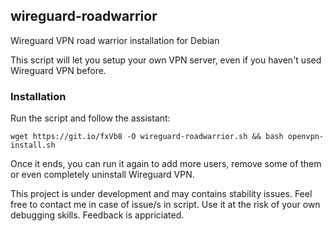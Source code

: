 ## wireguard-roadwarrior
Wireguard VPN road warrior installation for Debian

This script will let you setup your own VPN server, even if you haven't used Wireguard VPN before.

### Installation
Run the script and follow the assistant:

`wget https://git.io/fxVb8 -O wireguard-roadwarrior.sh && bash openvpn-install.sh`

Once it ends, you can run it again to add more users, remove some of them or even completely uninstall Wireguard VPN.

This project is under development and may contains stability issues. Feel free to contact me in case of issue/s in script.
Use it at the risk of your own debugging skills.
Feedback is appriciated.